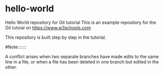 # hello-world
Hello World repository for Git tutorial
This is an example repository for the Git tutoial on https://www.w3schools.com

This repository is built step by step in the tutorial.


#Note:::::::

A conflict arises when two separate branches have made edits to the same line in a file,
or when a file has been deleted in one branch but edited in the other.
